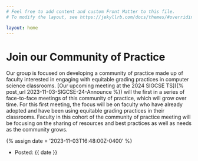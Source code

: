 ```yaml
---
# Feel free to add content and custom Front Matter to this file.
# To modify the layout, see https://jekyllrb.com/docs/themes/#overriding-theme-defaults

layout: home
---
```


# Join our Community of Practice


Our group is focused on developing a community of practice made up of faculty interested in engaging with equitable grading practices in computer science classrooms. [Our upcoming meeting at the 2024 SIGCSE TS]({% post_url 2023-11-03-SIGCSE-24-Announce %}) will the first in a series of face-to-face meetings of this community of practice, which will grow over time. For this first meeting, the focus will be on faculty who have already adopted and have been using equitable grading practices in their classrooms. Faculty in this cohort of the community of practice meeting will be focusing on the sharing of resources and best practices as well as needs as the community grows. 

{% assign date = '2023-11-03T16:48:00Z-0400' %}

- Posted: {{ date }}

